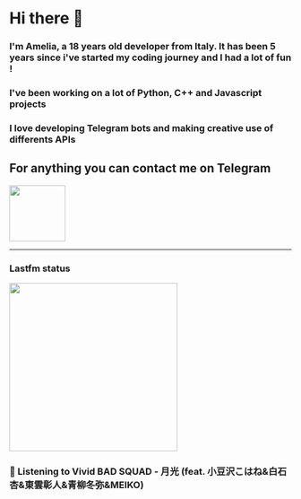 # Hi there 👋
### I'm Amelia, a 18 years old developer from Italy. It has been 5 years since i've started my coding journey and I had a lot of fun !
### I've been working on a lot of Python, C++ and Javascript projects
### I love developing Telegram bots and making creative use of differents APIs


## For anything you can contact me on Telegram 
[<img src="https://upload.wikimedia.org/wikipedia/commons/thumb/8/83/Telegram_2019_Logo.svg/800px-Telegram_2019_Logo.svg.png" height=100px>](https://t.me/lmpostor_syndrome)

<!-- lastfm status starts -->
<div>
    		      <hr>
    		      <h3>Lastfm status</h3>
	              <img width="300" height="300" src="https://lastfm.freetls.fastly.net/i/u/300x300/0c42cf7672361c0092addbb54ade970e.jpg" >
		              <h3> 🎵 Listening to Vivid BAD SQUAD - 月光 (feat. 小豆沢こはね&白石杏&東雲彰人&青柳冬弥&MEIKO)</h3>
    </div> 
<!-- lastfm status ends -->
